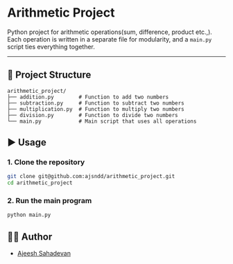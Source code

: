 # Arithmetic Project

Python project for arithmetic operations(sum, difference, product etc.,).
Each operation is written in a separate file for modularity, and a `main.py` script ties everything together.

---

## 📂 Project Structure
```
arithmetic_project/
├── addition.py        # Function to add two numbers
├── subtraction.py     # Function to subtract two numbers
├── multiplication.py  # Function to multiply two numbers
├── division.py        # Function to divide two numbers
└── main.py            # Main script that uses all operations
```


## ▶️ Usage

### 1. Clone the repository
```bash
git clone git@github.com:ajsndd/arithmetic_project.git
cd arithmetic_project
```

### 2. Run the main program
```bash
python main.py
```

## 👨‍💻 Author
- [Ajeesh Sahadevan](https://github.com/ajsndd)  
